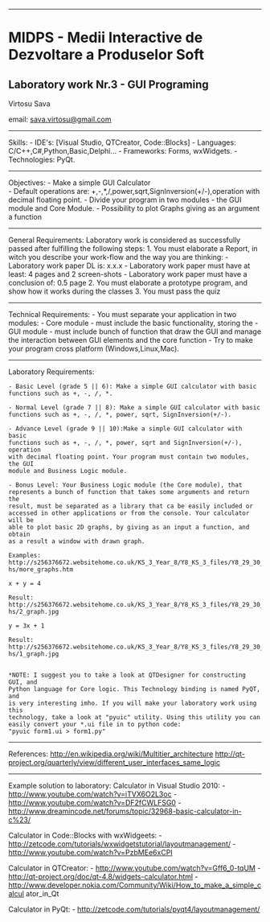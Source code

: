 *******************************************************************************
MIDPS - Medii Interactive de Dezvoltare a Produselor Soft
====
Laboratory work Nr.3 - GUI Programing
----

Virtosu Sava

email: sava.virtosu@gmail.com
*******************************************************************************
Skills:
	- IDE's: [Visual Studio, QTCreator, Code::Blocks]
	- Languages: C/C++,C#,Python,Basic,Delphi...
	- Frameworks: Forms, wxWidgets.
	- Technologies: PyQt.
*******************************************************************************
Objectives: 
	- Make a simple GUI Calculator  
	- Default operations are: +,-,*,/,power,sqrt,SignInversion(+/-),operation 
	with decimal floating point.
	- Divide your program in two modules - the GUI module and Core Module.
	- Possibility to plot Graphs giving as an argument a function
*******************************************************************************
General Requirements:
	Laboratory work is considered as successfully passed after fulfilling the 
	following steps:
		1. You must elaborate a Report, in witch you describe your work-flow 
		and the way you are thinking:
			- Laboratory work paper DL is: x.x.x
			- Laboratory work paper must have at least: 4 pages and 
			2 screen-shots
			- Laboratory work paper must have a conclusion of: 0.5 page
		2. You must elaborate a prototype program, and show how it works during
		the classes
		3. You must pass the quiz 
*******************************************************************************
Technical Requirements:
	- You must separate your application in two modules:
		- Core module - must include the basic functionality, storing the 
		- GUI module - must include bunch of function that draw the GUI and
		manage the interaction between GUI elements and the core function
	- Try to make your program cross platform (Windows,Linux,Mac).

*******************************************************************************
Laboratory Requirements:

	- Basic Level (grade 5 || 6): Make a simple GUI calculator with basic 
	functions such as +, -, /, *.

	- Normal Level (grade 7 || 8): Make a simple GUI calculator with basic 
	functions such as +, -, /, *, power, sqrt, SignInversion(+/-). 

	- Advance Level (grade 9 || 10):Make a simple GUI calculator with basic 
	functions such as +, -, /, *, power, sqrt and SignInversion(+/-), operation
	with decimal floating point. Your program must contain two modules, the GUI
	module and Business Logic module.

	- Bonus Level: Your Business Logic module (the Core module), that 
	represents a bunch of function that	takes some arguments and return the
	result, must be separated as a library that ca be easily included or 
	accessed in other applications or from the console. Your calculator will be
	able to plot basic 2D graphs, by giving as an input a function, and obtain
	as a result a window with drawn graph.
	
	Examples: 
	http://s256376672.websitehome.co.uk/KS_3_Year_8/Y8_KS_3_files/Y8_29_30_Grap
	hs/more_graphs.htm

	x + y = 4 

	Result: 
	http://s256376672.websitehome.co.uk/KS_3_Year_8/Y8_KS_3_files/Y8_29_30_Grap
	hs/2_graph.jpg

	y = 3x + 1 
	
	Result:
	http://s256376672.websitehome.co.uk/KS_3_Year_8/Y8_KS_3_files/Y8_29_30_Grap
	hs/1_graph.jpg


	*NOTE: I suggest you to take a look at QTDesigner for constructing GUI, and
	Python language for Core logic. This Technology binding is named PyQT, and 
	is very interesting imho. If you will make your laboratory work using this 
	technology, take a look at "pyuic" utility. Using this utility you can 
	easily convert your *.ui file in to python code:
	"pyuic form1.ui > form1.py" 

*******************************************************************************
References:
	http://en.wikipedia.org/wiki/Multitier_architecture
	http://qt-project.org/quarterly/view/different_user_interfaces_same_logic

*******************************************************************************
Example solution to laboratory:
Calculator in Visual Studio 2010: 
	- http://www.youtube.com/watch?v=iTVX6O2L3oc
	- http://www.youtube.com/watch?v=DF2fCWLFSG0
	- http://www.dreamincode.net/forums/topic/32968-basic-calculator-in-c%23/

Calculator in Code::Blocks with wxWidgeets: 
	- http://zetcode.com/tutorials/wxwidgetstutorial/layoutmanagement/
	- http://www.youtube.com/watch?v=PzbMEe6xCPI

Calculator in QTCreator:
	- http://www.youtube.com/watch?v=Gff6_0-tqUM
	- http://qt-project.org/doc/qt-4.8/widgets-calculator.html
	- http://www.developer.nokia.com/Community/Wiki/How_to_make_a_simple_calcul
	ator_in_Qt

Calculator in PyQt:
	- http://zetcode.com/tutorials/pyqt4/layoutmanagement/
